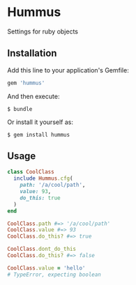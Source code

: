 # Hummus

Settings for ruby objects

## Installation

Add this line to your application's Gemfile:

```ruby
gem 'hummus'
```

And then execute:

    $ bundle

Or install it yourself as:

    $ gem install hummus

## Usage

```ruby
class CoolClass
  include Hummus.cfg(
    path: '/a/cool/path',
    value: 93,
    do_this: true
  )
end

CoolClass.path #=> '/a/cool/path'
CoolClass.value #=> 93
CoolClass.do_this? #=> true

CoolClass.dont_do_this
CoolClass.do_this? #=> false

CoolClass.value = 'hello'
# TypeError, expecting boolean
```
